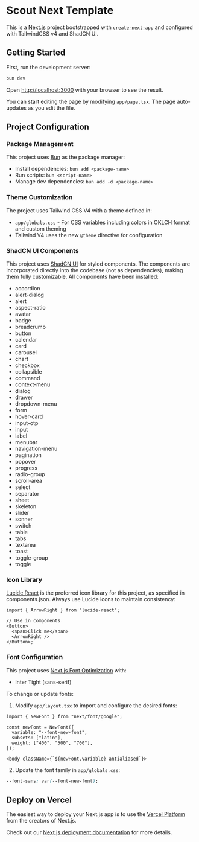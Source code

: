# Scout Next Template

This is a [Next.js](https://nextjs.org) project bootstrapped with [`create-next-app`](https://nextjs.org/docs/app/api-reference/cli/create-next-app) and configured with TailwindCSS v4 and ShadCN UI.

## Getting Started

First, run the development server:

```bash
bun dev
```

Open [http://localhost:3000](http://localhost:3000) with your browser to see the result.

You can start editing the page by modifying `app/page.tsx`. The page auto-updates as you edit the file.

## Project Configuration

### Package Management

This project uses [Bun](https://bun.sh/) as the package manager:

- Install dependencies: `bun add <package-name>`
- Run scripts: `bun <script-name>`
- Manage dev dependencies: `bun add -d <package-name>`

### Theme Customization

The project uses Tailwind CSS V4 with a theme defined in:

- `app/globals.css` - For CSS variables including colors in OKLCH format and custom theming
- Tailwind V4 uses the new `@theme` directive for configuration

### ShadCN UI Components

This project uses [ShadCN UI](https://ui.shadcn.com) for styled components. The components are incorporated directly into the codebase (not as dependencies), making them fully customizable. All components have been installed:

- accordion
- alert-dialog
- alert
- aspect-ratio
- avatar
- badge
- breadcrumb
- button
- calendar
- card
- carousel
- chart
- checkbox
- collapsible
- command
- context-menu
- dialog
- drawer
- dropdown-menu
- form
- hover-card
- input-otp
- input
- label
- menubar
- navigation-menu
- pagination
- popover
- progress
- radio-group
- scroll-area
- select
- separator
- sheet
- skeleton
- slider
- sonner
- switch
- table
- tabs
- textarea
- toast
- toggle-group
- toggle

### Icon Library

[Lucide React](https://lucide.dev/) is the preferred icon library for this project, as specified in components.json. Always use Lucide icons to maintain consistency:

```tsx
import { ArrowRight } from "lucide-react";

// Use in components
<Button>
  <span>Click me</span>
  <ArrowRight />
</Button>;
```

### Font Configuration

This project uses [Next.js Font Optimization](https://nextjs.org/docs/app/building-your-application/optimizing/fonts) with:

- Inter Tight (sans-serif)

To change or update fonts:

1. Modify `app/layout.tsx` to import and configure the desired fonts:

```tsx
import { NewFont } from "next/font/google";

const newFont = NewFont({
  variable: "--font-new-font",
  subsets: ["latin"],
  weight: ["400", "500", "700"],
});

<body className={`${newFont.variable} antialiased`}>
```

2. Update the font family in `app/globals.css`:

```css
--font-sans: var(--font-new-font);
```

## Deploy on Vercel

The easiest way to deploy your Next.js app is to use the [Vercel Platform](https://vercel.com/new?utm_medium=default-template&filter=next.js&utm_source=create-next-app&utm_campaign=create-next-app-readme) from the creators of Next.js.

Check out our [Next.js deployment documentation](https://nextjs.org/docs/app/building-your-application/deploying) for more details.
